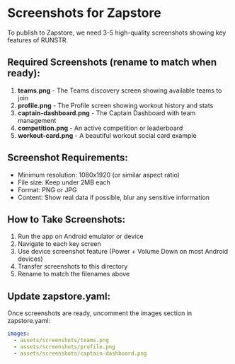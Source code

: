 # Screenshots for Zapstore

To publish to Zapstore, we need 3-5 high-quality screenshots showing key features of RUNSTR.

## Required Screenshots (rename to match when ready):

1. **teams.png** - The Teams discovery screen showing available teams to join
2. **profile.png** - The Profile screen showing workout history and stats
3. **captain-dashboard.png** - The Captain Dashboard with team management
4. **competition.png** - An active competition or leaderboard
5. **workout-card.png** - A beautiful workout social card example

## Screenshot Requirements:
- Minimum resolution: 1080x1920 (or similar aspect ratio)
- File size: Keep under 2MB each
- Format: PNG or JPG
- Content: Show real data if possible, blur any sensitive information

## How to Take Screenshots:
1. Run the app on Android emulator or device
2. Navigate to each key screen
3. Use device screenshot feature (Power + Volume Down on most Android devices)
4. Transfer screenshots to this directory
5. Rename to match the filenames above

## Update zapstore.yaml:
Once screenshots are ready, uncomment the images section in zapstore.yaml:
```yaml
images:
  - assets/screenshots/teams.png
  - assets/screenshots/profile.png
  - assets/screenshots/captain-dashboard.png
```